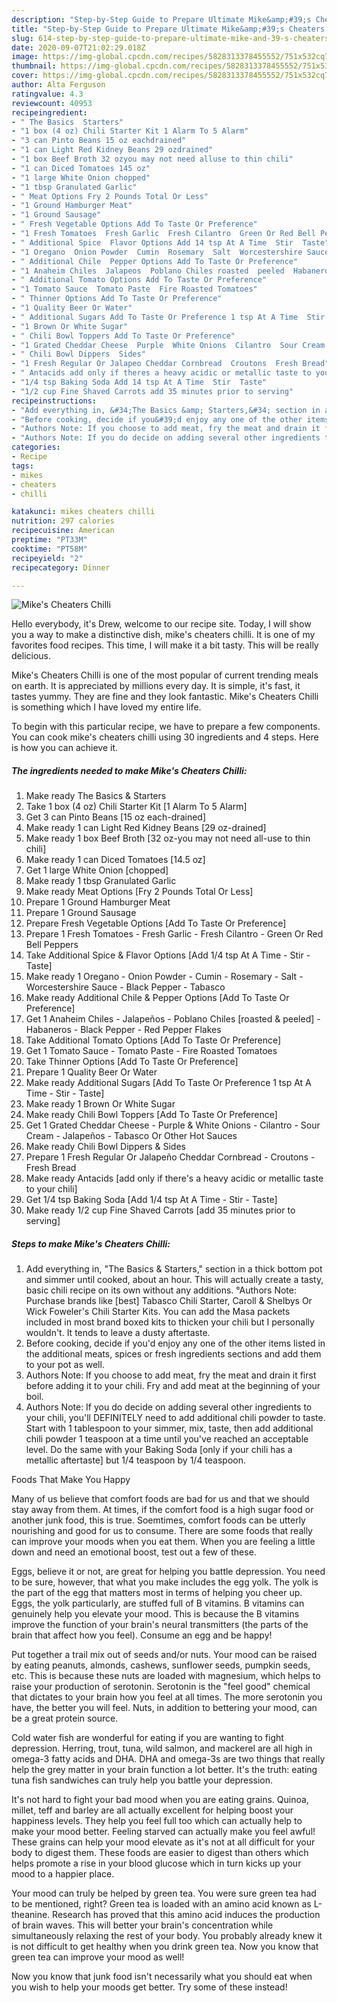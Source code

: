 ```yaml
---
description: "Step-by-Step Guide to Prepare Ultimate Mike&amp;#39;s Cheaters Chilli"
title: "Step-by-Step Guide to Prepare Ultimate Mike&amp;#39;s Cheaters Chilli"
slug: 614-step-by-step-guide-to-prepare-ultimate-mike-and-39-s-cheaters-chilli
date: 2020-09-07T21:02:29.018Z
image: https://img-global.cpcdn.com/recipes/5828313378455552/751x532cq70/mikes-cheaters-chilli-recipe-main-photo.jpg
thumbnail: https://img-global.cpcdn.com/recipes/5828313378455552/751x532cq70/mikes-cheaters-chilli-recipe-main-photo.jpg
cover: https://img-global.cpcdn.com/recipes/5828313378455552/751x532cq70/mikes-cheaters-chilli-recipe-main-photo.jpg
author: Alta Ferguson
ratingvalue: 4.3
reviewcount: 40953
recipeingredient:
- " The Basics  Starters"
- "1 box (4 oz) Chili Starter Kit 1 Alarm To 5 Alarm"
- "3 can Pinto Beans 15 oz eachdrained"
- "1 can Light Red Kidney Beans 29 ozdrained"
- "1 box Beef Broth 32 ozyou may not need alluse to thin chili"
- "1 can Diced Tomatoes 145 oz"
- "1 large White Onion chopped"
- "1 tbsp Granulated Garlic"
- " Meat Options Fry 2 Pounds Total Or Less"
- "1 Ground Hamburger Meat"
- "1 Ground Sausage"
- " Fresh Vegetable Options Add To Taste Or Preference"
- "1 Fresh Tomatoes  Fresh Garlic  Fresh Cilantro  Green Or Red Bell Peppers"
- " Additional Spice  Flavor Options Add 14 tsp At A Time  Stir  Taste"
- "1 Oregano  Onion Powder  Cumin  Rosemary  Salt  Worcestershire Sauce  Black Pepper  Tabasco"
- " Additional Chile  Pepper Options Add To Taste Or Preference"
- "1 Anaheim Chiles  Jalapeos  Poblano Chiles roasted  peeled  Habaneros  Black Pepper  Red Pepper Flakes"
- " Additional Tomato Options Add To Taste Or Preference"
- "1 Tomato Sauce  Tomato Paste  Fire Roasted Tomatoes"
- " Thinner Options Add To Taste Or Preference"
- "1 Quality Beer Or Water"
- " Additional Sugars Add To Taste Or Preference 1 tsp At A Time  Stir  Taste"
- "1 Brown Or White Sugar"
- " Chili Bowl Toppers Add To Taste Or Preference"
- "1 Grated Cheddar Cheese  Purple  White Onions  Cilantro  Sour Cream  Jalapeos  Tabasco Or Other Hot Sauces"
- " Chili Bowl Dippers  Sides"
- "1 Fresh Regular Or Jalapeo Cheddar Cornbread  Croutons  Fresh Bread"
- " Antacids add only if theres a heavy acidic or metallic taste to your chili"
- "1/4 tsp Baking Soda Add 14 tsp At A Time  Stir  Taste"
- "1/2 cup Fine Shaved Carrots add 35 minutes prior to serving"
recipeinstructions:
- "Add everything in, &#34;The Basics &amp; Starters,&#34; section in a thick bottom pot and simmer until cooked, about an hour. This will actually create a tasty, basic chili recipe on its own without any additions. °Authors Note: Purchase brands like [best] Tabasco Chili Starter, Caroll &amp; Shelbys Or Wick Foweler&#39;s Chili Starter Kits. You can add the Masa packets included in most brand boxed kits to thicken your chili but I personally wouldn&#39;t. It tends to leave a dusty aftertaste."
- "Before cooking, decide if you&#39;d enjoy any one of the other items listed in the additional meats, spices or fresh ingredients sections and add them to your pot as well."
- "Authors Note: If you choose to add meat, fry the meat and drain it first before adding it to your chili. Fry and add meat at the beginning of your boil."
- "Authors Note: If you do decide on adding several other ingredients to your chili, you&#39;ll DEFINITELY need to add additional chili powder to taste. Start with 1 tablespoon to your simmer, mix, taste, then add additional chili powder 1 teaspoon at a time until you&#39;ve reached an acceptable level. Do the same with your Baking Soda [only if your chili has a metallic aftertaste] but 1/4 teaspoon by 1/4 teaspoon."
categories:
- Recipe
tags:
- mikes
- cheaters
- chilli

katakunci: mikes cheaters chilli 
nutrition: 297 calories
recipecuisine: American
preptime: "PT33M"
cooktime: "PT58M"
recipeyield: "2"
recipecategory: Dinner

---
```



![Mike&#39;s Cheaters Chilli](https://img-global.cpcdn.com/recipes/5828313378455552/751x532cq70/mikes-cheaters-chilli-recipe-main-photo.jpg)

Hello everybody, it's Drew, welcome to our recipe site. Today, I will show you a way to make a distinctive dish, mike&#39;s cheaters chilli. It is one of my favorites food recipes. This time, I will make it a bit tasty. This will be really delicious.

Mike&#39;s Cheaters Chilli is one of the most popular of current trending meals on earth. It is appreciated by millions every day. It is simple, it's fast, it tastes yummy. They are fine and they look fantastic. Mike&#39;s Cheaters Chilli is something which I have loved my entire life.




To begin with this particular recipe, we have to prepare a few components. You can cook mike&#39;s cheaters chilli using 30 ingredients and 4 steps. Here is how you can achieve it.

<!--inarticleads1-->

##### The ingredients needed to make Mike&#39;s Cheaters Chilli:

1. Make ready  The Basics &amp; Starters
1. Take 1 box (4 oz) Chili Starter Kit [1 Alarm To 5 Alarm]
1. Get 3 can Pinto Beans [15 oz each-drained]
1. Make ready 1 can Light Red Kidney Beans [29 oz-drained]
1. Make ready 1 box Beef Broth [32 oz-you may not need all-use to thin chili]
1. Make ready 1 can Diced Tomatoes [14.5 oz]
1. Get 1 large White Onion [chopped]
1. Make ready 1 tbsp Granulated Garlic
1. Make ready  Meat Options [Fry 2 Pounds Total Or Less]
1. Prepare 1 Ground Hamburger Meat
1. Prepare 1 Ground Sausage
1. Prepare  Fresh Vegetable Options [Add To Taste Or Preference]
1. Prepare 1 Fresh Tomatoes - Fresh Garlic - Fresh Cilantro - Green Or Red Bell Peppers
1. Take  Additional Spice &amp; Flavor Options [Add 1/4 tsp At A Time - Stir - Taste]
1. Make ready 1 Oregano - Onion Powder - Cumin - Rosemary - Salt - Worcestershire Sauce - Black Pepper - Tabasco
1. Make ready  Additional Chile &amp; Pepper Options [Add To Taste Or Preference]
1. Get 1 Anaheim Chiles - Jalapeños - Poblano Chiles [roasted &amp; peeled] - Habaneros - Black Pepper - Red Pepper Flakes
1. Take  Additional Tomato Options [Add To Taste Or Preference]
1. Get 1 Tomato Sauce - Tomato Paste - Fire Roasted Tomatoes
1. Take  Thinner Options [Add To Taste Or Preference]
1. Prepare 1 Quality Beer Or Water
1. Make ready  Additional Sugars [Add To Taste Or Preference 1 tsp At A Time - Stir - Taste]
1. Make ready 1 Brown Or White Sugar
1. Make ready  Chili Bowl Toppers [Add To Taste Or Preference]
1. Get 1 Grated Cheddar Cheese - Purple &amp; White Onions - Cilantro - Sour Cream - Jalapeños - Tabasco Or Other Hot Sauces
1. Make ready  Chili Bowl Dippers &amp; Sides
1. Prepare 1 Fresh Regular Or Jalapeño Cheddar Cornbread - Croutons - Fresh Bread
1. Make ready  Antacids [add only if there&#39;s a heavy acidic or metallic taste to your chili]
1. Get 1/4 tsp Baking Soda [Add 1/4 tsp At A Time - Stir - Taste]
1. Make ready 1/2 cup Fine Shaved Carrots [add 35 minutes prior to serving]




<!--inarticleads2-->

##### Steps to make Mike&#39;s Cheaters Chilli:

1. Add everything in, &#34;The Basics &amp; Starters,&#34; section in a thick bottom pot and simmer until cooked, about an hour. This will actually create a tasty, basic chili recipe on its own without any additions. °Authors Note: Purchase brands like [best] Tabasco Chili Starter, Caroll &amp; Shelbys Or Wick Foweler&#39;s Chili Starter Kits. You can add the Masa packets included in most brand boxed kits to thicken your chili but I personally wouldn&#39;t. It tends to leave a dusty aftertaste.
1. Before cooking, decide if you&#39;d enjoy any one of the other items listed in the additional meats, spices or fresh ingredients sections and add them to your pot as well.
1. Authors Note: If you choose to add meat, fry the meat and drain it first before adding it to your chili. Fry and add meat at the beginning of your boil.
1. Authors Note: If you do decide on adding several other ingredients to your chili, you&#39;ll DEFINITELY need to add additional chili powder to taste. Start with 1 tablespoon to your simmer, mix, taste, then add additional chili powder 1 teaspoon at a time until you&#39;ve reached an acceptable level. Do the same with your Baking Soda [only if your chili has a metallic aftertaste] but 1/4 teaspoon by 1/4 teaspoon.




Foods That Make You Happy


Many of us believe that comfort foods are bad for us and that we should stay away from them. At times, if the comfort food is a high sugar food or another junk food, this is true. Soemtimes, comfort foods can be utterly nourishing and good for us to consume. There are some foods that really can improve your moods when you eat them. When you are feeling a little down and need an emotional boost, test out a few of these.

Eggs, believe it or not, are great for helping you battle depression. You need to be sure, however, that what you make includes the egg yolk. The yolk is the part of the egg that matters most in terms of helping you cheer up. Eggs, the yolk particularly, are stuffed full of B vitamins. B vitamins can genuinely help you elevate your mood. This is because the B vitamins improve the function of your brain's neural transmitters (the parts of the brain that affect how you feel). Consume an egg and be happy!

Put together a trail mix out of seeds and/or nuts. Your mood can be raised by eating peanuts, almonds, cashews, sunflower seeds, pumpkin seeds, etc. This is because these nuts are loaded with magnesium, which helps to raise your production of serotonin. Serotonin is the "feel good" chemical that dictates to your brain how you feel at all times. The more serotonin you have, the better you will feel. Nuts, in addition to bettering your mood, can be a great protein source.

Cold water fish are wonderful for eating if you are wanting to fight depression. Herring, trout, tuna, wild salmon, and mackerel are all high in omega-3 fatty acids and DHA. DHA and omega-3s are two things that really help the grey matter in your brain function a lot better. It's the truth: eating tuna fish sandwiches can truly help you battle your depression. 

It's not hard to fight your bad mood when you are eating grains. Quinoa, millet, teff and barley are all actually excellent for helping boost your happiness levels. They help you feel full too which can actually help to make your mood better. Feeling starved can actually make you feel awful! These grains can help your mood elevate as it's not at all difficult for your body to digest them. These foods are easier to digest than others which helps promote a rise in your blood glucose which in turn kicks up your mood to a happier place.

Your mood can truly be helped by green tea. You were sure green tea had to be mentioned, right? Green tea is loaded with an amino acid known as L-theanine. Research has proved that this amino acid induces the production of brain waves. This will better your brain's concentration while simultaneously relaxing the rest of your body. You probably already knew it is not difficult to get healthy when you drink green tea. Now you know that green tea can improve your mood as well!

Now you know that junk food isn't necessarily what you should eat when you wish to help your moods get better. Try some of these instead!

